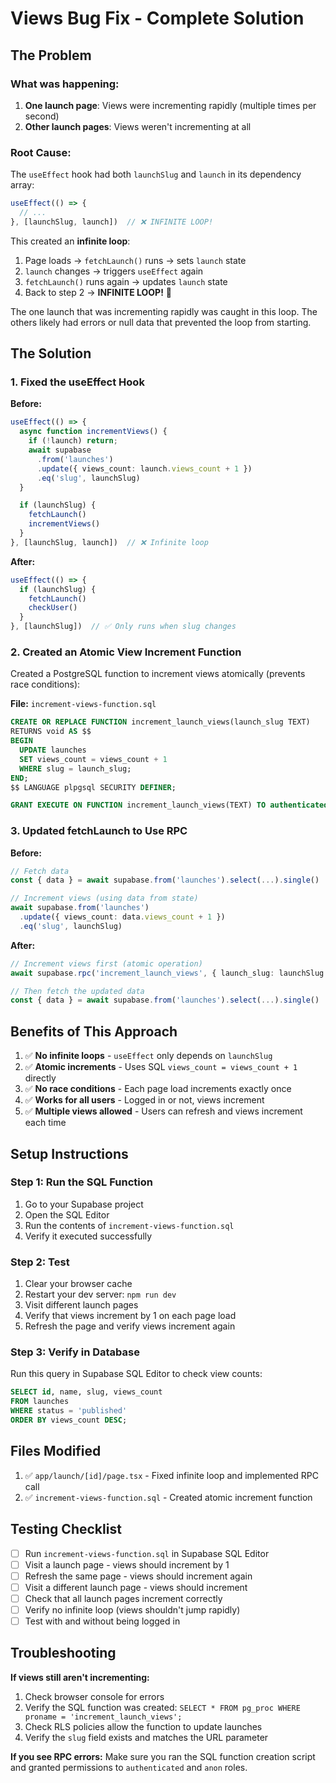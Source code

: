 # Views Bug Fix - Complete Solution

## The Problem

### What was happening:
1. **One launch page**: Views were incrementing rapidly (multiple times per second)
2. **Other launch pages**: Views weren't incrementing at all

### Root Cause:
The `useEffect` hook had both `launchSlug` and `launch` in its dependency array:
```typescript
useEffect(() => {
  // ...
}, [launchSlug, launch])  // ❌ INFINITE LOOP!
```

This created an **infinite loop**:
1. Page loads → `fetchLaunch()` runs → sets `launch` state
2. `launch` changes → triggers `useEffect` again
3. `fetchLaunch()` runs again → updates `launch` state
4. Back to step 2 → **INFINITE LOOP!** 🔄

The one launch that was incrementing rapidly was caught in this loop. The others likely had errors or null data that prevented the loop from starting.

## The Solution

### 1. Fixed the useEffect Hook
**Before:**
```typescript
useEffect(() => {
  async function incrementViews() {
    if (!launch) return;
    await supabase
      .from('launches')
      .update({ views_count: launch.views_count + 1 })
      .eq('slug', launchSlug)
  }

  if (launchSlug) {
    fetchLaunch()
    incrementViews()
  }
}, [launchSlug, launch])  // ❌ Infinite loop
```

**After:**
```typescript
useEffect(() => {
  if (launchSlug) {
    fetchLaunch()
    checkUser()
  }
}, [launchSlug])  // ✅ Only runs when slug changes
```

### 2. Created an Atomic View Increment Function
Created a PostgreSQL function to increment views atomically (prevents race conditions):

**File:** `increment-views-function.sql`
```sql
CREATE OR REPLACE FUNCTION increment_launch_views(launch_slug TEXT)
RETURNS void AS $$
BEGIN
  UPDATE launches
  SET views_count = views_count + 1
  WHERE slug = launch_slug;
END;
$$ LANGUAGE plpgsql SECURITY DEFINER;

GRANT EXECUTE ON FUNCTION increment_launch_views(TEXT) TO authenticated, anon;
```

### 3. Updated fetchLaunch to Use RPC
**Before:**
```typescript
// Fetch data
const { data } = await supabase.from('launches').select(...).single()

// Increment views (using data from state)
await supabase.from('launches')
  .update({ views_count: data.views_count + 1 })
  .eq('slug', launchSlug)
```

**After:**
```typescript
// Increment views first (atomic operation)
await supabase.rpc('increment_launch_views', { launch_slug: launchSlug })

// Then fetch the updated data
const { data } = await supabase.from('launches').select(...).single()
```

## Benefits of This Approach

1. ✅ **No infinite loops** - `useEffect` only depends on `launchSlug`
2. ✅ **Atomic increments** - Uses SQL `views_count = views_count + 1` directly
3. ✅ **No race conditions** - Each page load increments exactly once
4. ✅ **Works for all users** - Logged in or not, views increment
5. ✅ **Multiple views allowed** - Users can refresh and views increment each time

## Setup Instructions

### Step 1: Run the SQL Function
1. Go to your Supabase project
2. Open the SQL Editor
3. Run the contents of `increment-views-function.sql`
4. Verify it executed successfully

### Step 2: Test
1. Clear your browser cache
2. Restart your dev server: `npm run dev`
3. Visit different launch pages
4. Verify that views increment by 1 on each page load
5. Refresh the page and verify views increment again

### Step 3: Verify in Database
Run this query in Supabase SQL Editor to check view counts:
```sql
SELECT id, name, slug, views_count 
FROM launches 
WHERE status = 'published'
ORDER BY views_count DESC;
```

## Files Modified

1. ✅ `app/launch/[id]/page.tsx` - Fixed infinite loop and implemented RPC call
2. ✅ `increment-views-function.sql` - Created atomic increment function

## Testing Checklist

- [ ] Run `increment-views-function.sql` in Supabase SQL Editor
- [ ] Visit a launch page - views should increment by 1
- [ ] Refresh the same page - views should increment again
- [ ] Visit a different launch page - views should increment
- [ ] Check that all launch pages increment correctly
- [ ] Verify no infinite loop (views shouldn't jump rapidly)
- [ ] Test with and without being logged in

## Troubleshooting

**If views still aren't incrementing:**
1. Check browser console for errors
2. Verify the SQL function was created: `SELECT * FROM pg_proc WHERE proname = 'increment_launch_views';`
3. Check RLS policies allow the function to update launches
4. Verify the `slug` field exists and matches the URL parameter

**If you see RPC errors:**
Make sure you ran the SQL function creation script and granted permissions to `authenticated` and `anon` roles.

